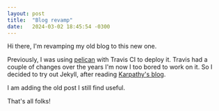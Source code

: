 ```yaml
---
layout: post
title:  "Blog revamp"
date:   2024-03-02 18:45:54 -0300
---
```


Hi there, I'm revamping my old blog to this new one.

Previously, I was using [pelican](https://getpelican.com/) with Travis CI to deploy it. Travis had a couple of changes over the years I'm now I too bored to
work on it. So I decided to try out Jekyll, after reading [Karpathy's blog](https://karpathy.github.io/). 

I am adding the old post I still find useful.

That's all folks!